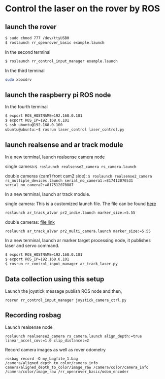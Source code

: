 # Control the laser on the rover by ROS
## launch the rover

```sh
$ sudo chmod 777 /dev/ttyUSB0
$ roslaunch rr_openrover_basic example.launch 
```
In the second terminal
```sh
$ roslaunch rr_control_input_manager example.launch 
```

In the third terminal
```sh
sudo xboxdrv
```
## launch the raspberry pi ROS node
In the fourth terminal
```sh
$ export ROS_HOSTNAME=192.168.0.101
$ export ROS_IP=192.168.0.101
$ ssh ubuntu@192.168.0.100
ubuntu@ubuntu:~$ rosrun laser_control laser_control.py
```

## launch realsense and ar track module


In a new terminal, launch realsense camera node

single camera:```$ roslaunch realsense2_camera rs_camera.launch ```

double cameras (cam1 front cam2 side): ```$ roslaunch realsense2_camera rs_multiple_devices.launch serial_no_camera1:=817412070531 serial_no_camera2:=817512070887 ```

In a new terminal, launch ar track module. 

single camera:
This is a customized launch file. The file can be found [here](https://drive.google.com/file/d/1miq6X2cE-JwfbShJRTCDqtUExPz_c5U9/view?usp=sharing)
```sh
roslaunch ar_track_alvar pr2_indiv.launch marker_size:=5.55
```

double cameras:
[file link](https://drive.google.com/file/d/1GQ4_lW7yanbjQKli5eGf49y-BIxuhWt7/view?usp=sharing)
```sh
roslaunch ar_track_alvar pr2_multi_camera.launch marker_size:=5.55
```

In a new terminal, launch ar marker target processing node, it publishes laser and servo command.
```sh
$ export ROS_HOSTNAME=192.168.0.101
$ export ROS_IP=192.168.0.101
$ rosrun rr_control_input_manager ar_track_laser.py
```

## Data collection using this setup

Launch the joystick message publish ROS node and then,

```
rosrun rr_control_input_manager joystick_camera_ctrl.py
```

## Recording rosbag
Launch realsense node
```
roslaunch realsense2_camera rs_camera.launch align_depth:=true linear_accel_cov:=1.0 clip_distance:=2
```
Record camera images as well as rover odometry
```
rosbag record -O my_bagfile_1.bag /camera/aligned_depth_to_color/camera_info  camera/aligned_depth_to_color/image_raw /camera/color/camera_info /camera/color/image_raw /rr_openrover_basic/odom_encoder
```

